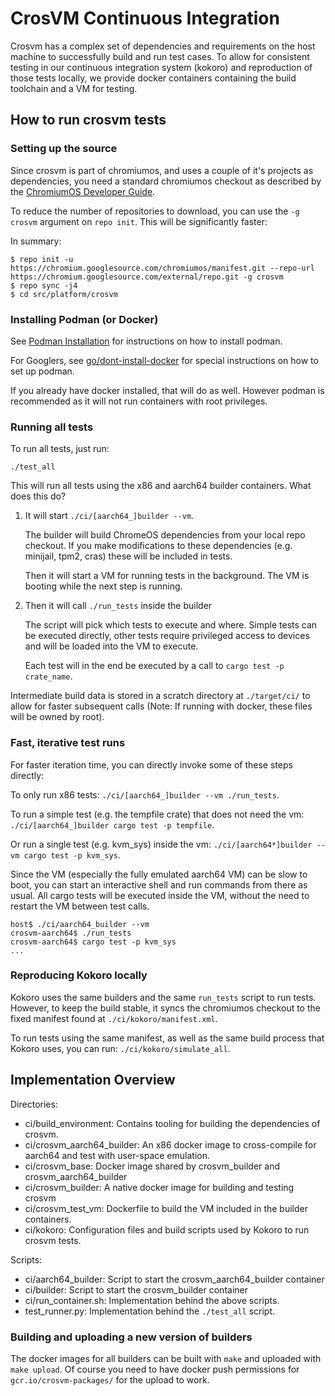 # CrosVM Continuous Integration

Crosvm has a complex set of dependencies and requirements on the host machine to
successfully build and run test cases. To allow for consistent testing in our
continuous integration system (kokoro) and reproduction of those tests locally,
we provide docker containers containing the build toolchain and a VM for
testing.

## How to run crosvm tests

### Setting up the source

Since crosvm is part of chromiumos, and uses a couple of it's projects as
dependencies, you need a standard chromiumos checkout as described by the
[ChromiumOS Developer Guide](https://chromium.googlesource.com/chromiumos/docs/+/master/developer_guide.md#Get-the-Source).

To reduce the number of repositories to download, you can use the `-g crosvm`
argument on `repo init`. This will be significantly faster:

In summary:

```
$ repo init -u https://chromium.googlesource.com/chromiumos/manifest.git --repo-url https://chromium.googlesource.com/external/repo.git -g crosvm
$ repo sync -j4
$ cd src/platform/crosvm
```

### Installing Podman (or Docker)

See [Podman Installation](https://podman.io/getting-started/installation) for
instructions on how to install podman.

For Googlers, see [go/dont-install-docker](http://go/dont-install-docker) for
special instructions on how to set up podman.

If you already have docker installed, that will do as well. However podman is
recommended as it will not run containers with root privileges.

### Running all tests

To run all tests, just run:

```
./test_all
```

This will run all tests using the x86 and aarch64 builder containers. What does
this do?

1. It will start `./ci/[aarch64_]builder --vm`.

   The builder will build ChromeOS dependencies from your local repo checkout.
   If you make modifications to these dependencies (e.g. minijail, tpm2, cras)
   these will be included in tests.

   Then it will start a VM for running tests in the background. The VM is
   booting while the next step is running.

2. Then it will call `./run_tests` inside the builder

   The script will pick which tests to execute and where. Simple tests can be
   executed directly, other tests require privileged access to devices and will
   be loaded into the VM to execute.

   Each test will in the end be executed by a call to
   `cargo test -p crate_name`.

Intermediate build data is stored in a scratch directory at `./target/ci/` to
allow for faster subsequent calls (Note: If running with docker, these files
will be owned by root).

### Fast, iterative test runs

For faster iteration time, you can directly invoke some of these steps directly:

To only run x86 tests: `./ci/[aarch64_]builder --vm ./run_tests`.

To run a simple test (e.g. the tempfile crate) that does not need the vm:
`./ci/[aarch64_]builder cargo test -p tempfile`.

Or run a single test (e.g. kvm_sys) inside the vm:
`./ci/[aarch64*]builder --vm cargo test -p kvm_sys`.

Since the VM (especially the fully emulated aarch64 VM) can be slow to boot, you
can start an interactive shell and run commands from there as usual. All cargo
tests will be executed inside the VM, without the need to restart the VM between
test calls.

```
host$ ./ci/aarch64_builder --vm
crosvm-aarch64$ ./run_tests
crosvm-aarch64$ cargo test -p kvm_sys
...
```

### Reproducing Kokoro locally

Kokoro uses the same builders and the same `run_tests` script to run tests.
However, to keep the build stable, it syncs the chromiumos checkout to the fixed
manifest found at `./ci/kokoro/manifest.xml`.

To run tests using the same manifest, as well as the same build process that
Kokoro uses, you can run: `./ci/kokoro/simulate_all`.

## Implementation Overview

Directories:

- ci/build_environment: Contains tooling for building the dependencies of
  crosvm.
- ci/crosvm_aarch64_builder: An x86 docker image to cross-compile for aarch64
  and test with user-space emulation.
- ci/crosvm_base: Docker image shared by crosvm_builder and
  crosvm_aarch64_builder
- ci/crosvm_builder: A native docker image for building and testing crosvm
- ci/crosvm_test_vm: Dockerfile to build the VM included in the builder
  containers.
- ci/kokoro: Configuration files and build scripts used by Kokoro to run crosvm
  tests.

Scripts:

- ci/aarch64_builder: Script to start the crosvm_aarch64_builder container
- ci/builder: Script to start the crosvm_builder container
- ci/run_container.sh: Implementation behind the above scripts.
- test_runner.py: Implementation behind the `./test_all` script.

### Building and uploading a new version of builders

The docker images for all builders can be built with `make` and uploaded with
`make upload`. Of course you need to have docker push permissions for
`gcr.io/crosvm-packages/` for the upload to work.
